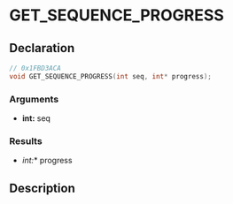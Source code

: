 # GET_SEQUENCE_PROGRESS

## Declaration
```cpp
// 0x1FBD3ACA
void GET_SEQUENCE_PROGRESS(int seq, int* progress);
```

### Arguments
- **int:** seq

### Results
- **int*:** progress

## Description
